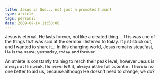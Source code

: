 ```yaml
---
title: Jesus is God... not just a promoted human!
type: article
tags: personal
date: 2009-06-14 11:58:00
---
```

<p>Jesus is eternal, He lasts forever, not like a created thing... This was one of the things that was said at the sermon I listened to today.  It just stuck out, and I wanted to share it... In this changing world, Jesus remains steadfast, He is the same; yesterday, today and forever.</p>
<p>An athlete is constantly training to reach their peak level, however Jesus is always at His peak, He never left it, always at the full potential.  There is no one better to aid us, because although He doesn't need to change, we do?</p>
